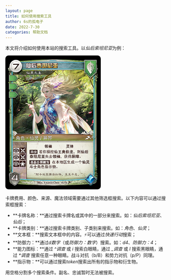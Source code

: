 ```yaml
---
layout: page
title: 如何使用搜索工具
author: 6s的孤电子
date: 2022-7-30
categories: 帮助文档
---
```


本文将介绍如何使用本站的搜索工具。以*仙后索坦尼亚*为例：

<img src="/public/image/search-example.jpg" style="width: 80%; max-width: 300px; border-radius: 10px;"/>

卡牌费用、颜色、来源、魔法领域需要通过其他筛选框搜索。以下内容可以通过搜索框搜索：

- **卡牌名称：**通过搜索卡牌名或其中的一部分来搜索。如：*仙后索坦尼亚*、*仙后*；
- **卡牌类别：**通过搜索卡牌类别、子类别来搜索。如：*角色*、*仙灵*；
- **文本框：**搜索文本框中的内容。⚡可以通过*快速行动*搜索；
- **防御力：**通过*d数字*（或*防御力：数字*）搜索。如：*d4*、*防御力：4*；
- **能力图标：**通过 *^调查* 或 *i* 搜索白眼睛，通过 *_调查* 或 *I* 搜索黑眼睛，通过 *\*调查* 搜索任意一种眼睛。战斗对抗（b/B）和势力对抗（p/P）同理。
- **指示物：**可以通过搜索*token*搜索出所有的指示物和衍生物。

用空格分割多个搜索条件。副名、忠诚暂时无法被搜索。
